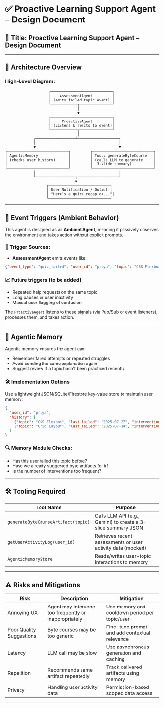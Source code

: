 # ✅ Proactive Learning Support Agent – Design Document

## 📌 Title: Proactive Learning Support Agent – Design Document

---

## 🧱 Architecture Overview

### High-Level Diagram:

```
                    ┌────────────────────────────┐
                    │    AssessmentAgent         │
                    │ (emits failed topic event) │
                    └────────────┬───────────────┘
                                 │
                                 ▼
                    ┌────────────────────────────┐
                    │     ProactiveAgent         │
                    │ (Listens & reacts to event)│
                    └────────────┬───────────────┘
                                 │
             ┌──────────────────┴───────────────────┐
             │                                      │
             ▼                                      ▼
┌────────────────────────────┐         ┌────────────────────────────┐
│ AgenticMemory              │         │ Tool: generateByteCourse   │
│ (checks user history)      │         │ (calls LLM to generate     │
│                            │         │  3-slide summary)          │
└────────────────────────────┘         └────────────────────────────┘
             │                                      │
             └──────────────────┬───────────────────┘
                                ▼
                   ┌────────────────────────────┐
                   │ User Notification / Output │
                   │ "Here’s a quick recap on..."│
                   └────────────────────────────┘
```

---

## 🧠 Event Triggers (Ambient Behavior)

This agent is designed as an **Ambient Agent**, meaning it passively observes the environment and takes action without explicit prompts.

### 🔔 Trigger Sources:

- **AssessmentAgent** emits events like:
```json
{"event_type": "quiz_failed", "user_id": "priya", "topic": "CSS Flexbox"}
```

### 📈 Future triggers (to be added):

- Repeated help requests on the same topic
- Long pauses or user inactivity
- Manual user flagging of confusion

The `ProactiveAgent` listens to these signals (via Pub/Sub or event listeners), processes them, and takes action.

---

## 🧠 Agentic Memory

Agentic memory ensures the agent can:

- Remember failed attempts or repeated struggles
- Avoid sending the same explanation again
- Suggest review if a topic hasn’t been practiced recently

### 🛠️ Implementation Options

Use a lightweight JSON/SQLite/Firestore key-value store to maintain user memory:

```json
{
  "user_id": "priya",
  "history": [
    {"topic": "CSS Flexbox", "last_failed": "2025-07-27", "interventions": 2},
    {"topic": "Grid Layout", "last_failed": "2025-07-14", "interventions": 1}
  ]
}
```

### 🔍 Memory Module Checks:

- Has this user failed this topic before?
- Have we already suggested byte artifacts for it?
- Is the number of interventions too frequent?

---

## 🛠️ Tooling Required

| Tool Name                    | Purpose                                                  |
|-----------------------------|----------------------------------------------------------|
| `generateByteCourseArtifact(topic)` | Calls LLM API (e.g., Gemini) to create a 3-slide summary JSON |
| `getUserActivityLog(user_id)`       | Retrieves recent assessments or user activity data (mocked) |
| `AgenticMemoryStore`               | Reads/writes user-topic interactions to memory             |

---

## ⚠️ Risks and Mitigations

| Risk                  | Description                                       | Mitigation                                      |
|-----------------------|---------------------------------------------------|-------------------------------------------------|
| Annoying UX           | Agent may intervene too frequently or inappropriately | Use memory and cooldown period per topic/user |
| Poor Quality Suggestions | Byte courses may be too generic                   | Fine-tune prompt and add contextual relevance   |
| Latency               | LLM call may be slow                             | Use asynchronous generation and caching         |
| Repetition            | Recommends same artifact repeatedly              | Track delivered artifacts using memory          |
| Privacy               | Handling user activity data                      | Permission-based scoped data access             |

---

